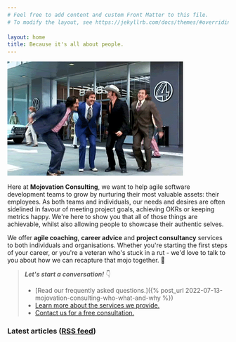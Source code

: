 ```yaml
---
# Feel free to add content and custom Front Matter to this file.
# To modify the layout, see https://jekyllrb.com/docs/themes/#overriding-theme-defaults

layout: home
title: Because it's all about people.
---
```


![Anchorman - jumping](/assets/img/anchorman.gif)

Here at **Mojovation Consulting**, we want to help agile software development teams to grow by nurturing their most valuable assets: their employees. As both teams and individuals, our needs and desires are often sidelined in favour of meeting project goals, achieving OKRs or keeping metrics happy. We're here to show you that all of those things are achievable, whilst also allowing people to showcase their authentic selves.

We offer **agile coaching**, **career advice** and **project consultancy** services to both individuals and organisations. Whether you're starting the first steps of your career, or you're a veteran who's stuck in a rut - we'd love to talk to you about how we can recapture that mojo together. 🚀

> **_Let's start a conversation!_** 👇  
> * [Read our frequently asked questions.]({% post_url 2022-07-13-mojovation-consulting-who-what-and-why %})
> * [Learn more about the services we provide.](/about.md) 
> * [Contact us for a free consultation.](/contact.md)

### Latest articles (<a href="feed.xml">RSS feed</a>)